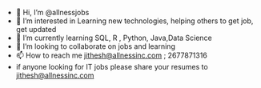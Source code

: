 - 👋 Hi, I’m @allnessjobs
- 👀 I’m interested in Learning new technologies, helping others to get job, get updated
- 🌱 I’m currently learning SQL, R , Python, Java,Data Science
- 💞️ I’m looking to collaborate on jobs and learning
- 📫 How to reach me jithesh@allnessinc.com ; 2677871316
- if anyone looking for IT jobs please share your resumes to jithesh@allnessinc.com

<!---
allnessjobs/allnessjobs is a ✨ special ✨ repository because its `README.md` (this file) appears on your GitHub profile.
You can click the Preview link to take a look at your changes.
--->
